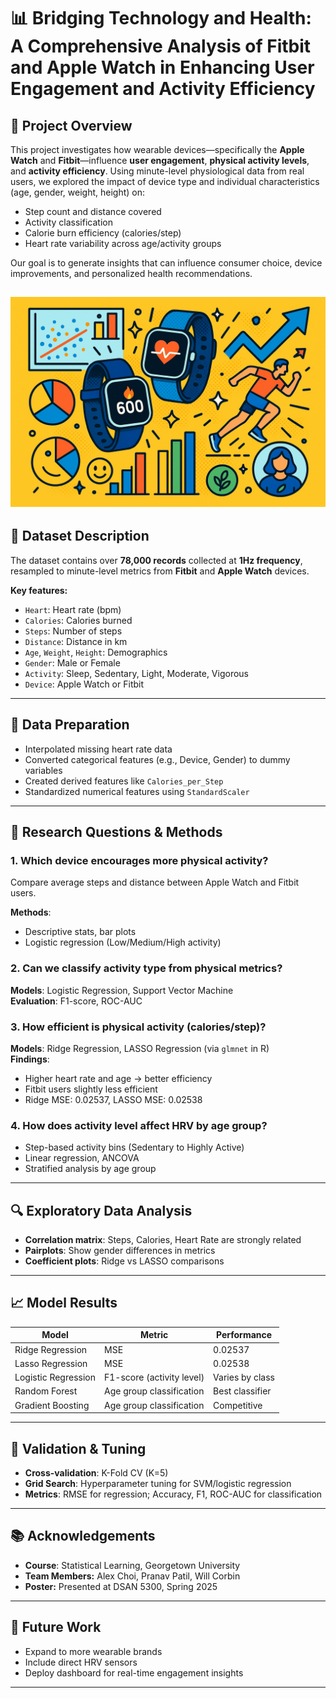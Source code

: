 # 📊 Bridging Technology and Health: A Comprehensive Analysis of Fitbit and Apple Watch in Enhancing User Engagement and Activity Efficiency

## 📌 Project Overview

This project investigates how wearable devices—specifically the **Apple Watch** and **Fitbit**—influence **user engagement**, **physical activity levels**, and **activity efficiency**. Using minute-level physiological data from real users, we explored the impact of device type and individual characteristics (age, gender, weight, height) on:

- Step count and distance covered  
- Activity classification  
- Calorie burn efficiency (calories/step)  
- Heart rate variability across age/activity groups  

Our goal is to generate insights that can influence consumer choice, device improvements, and personalized health recommendations.

![](images/fitbit_vs_apple_watch.png)
---

## 📂 Dataset Description

The dataset contains over **78,000 records** collected at **1Hz frequency**, resampled to minute-level metrics from **Fitbit** and **Apple Watch** devices.

**Key features:**
- `Heart`: Heart rate (bpm)
- `Calories`: Calories burned
- `Steps`: Number of steps
- `Distance`: Distance in km
- `Age`, `Weight`, `Height`: Demographics
- `Gender`: Male or Female
- `Activity`: Sleep, Sedentary, Light, Moderate, Vigorous
- `Device`: Apple Watch or Fitbit

---

## 🧹 Data Preparation

- Interpolated missing heart rate data  
- Converted categorical features (e.g., Device, Gender) to dummy variables  
- Created derived features like `Calories_per_Step`  
- Standardized numerical features using `StandardScaler`  

---

## 🧠 Research Questions & Methods

### 1. Which device encourages more physical activity?
Compare average steps and distance between Apple Watch and Fitbit users.

**Methods**:
- Descriptive stats, bar plots
- Logistic regression (Low/Medium/High activity)

### 2. Can we classify activity type from physical metrics?
**Models**: Logistic Regression, Support Vector Machine  
**Evaluation**: F1-score, ROC-AUC

### 3. How efficient is physical activity (calories/step)?
**Models**: Ridge Regression, LASSO Regression (via `glmnet` in R)  
**Findings**:
- Higher heart rate and age → better efficiency
- Fitbit users slightly less efficient
- Ridge MSE: 0.02537, LASSO MSE: 0.02538

### 4. How does activity level affect HRV by age group?
- Step-based activity bins (Sedentary to Highly Active)
- Linear regression, ANCOVA
- Stratified analysis by age group

---

## 🔍 Exploratory Data Analysis

- **Correlation matrix**: Steps, Calories, Heart Rate are strongly related  
- **Pairplots**: Show gender differences in metrics  
- **Coefficient plots**: Ridge vs LASSO comparisons  

---

## 📈 Model Results

| Model                | Metric                    | Performance |
|---------------------|---------------------------|-------------|
| Ridge Regression     | MSE                       | 0.02537     |
| Lasso Regression     | MSE                       | 0.02538     |
| Logistic Regression  | F1-score (activity level) | Varies by class |
| Random Forest        | Age group classification  | Best classifier |
| Gradient Boosting    | Age group classification  | Competitive |

---

## 🧪 Validation & Tuning

- **Cross-validation**: K-Fold CV (K=5)  
- **Grid Search**: Hyperparameter tuning for SVM/logistic regression  
- **Metrics**: RMSE for regression; Accuracy, F1, ROC-AUC for classification  

---

## 📚 Acknowledgements

- **Course**: Statistical Learning, Georgetown University
- **Team Members:** Alex Choi, Pranav Patil, Will Corbin
- **Poster:** Presented at DSAN 5300, Spring 2025

---

## 📌 Future Work

- Expand to more wearable brands
- Include direct HRV sensors
- Deploy dashboard for real-time engagement insights

---
